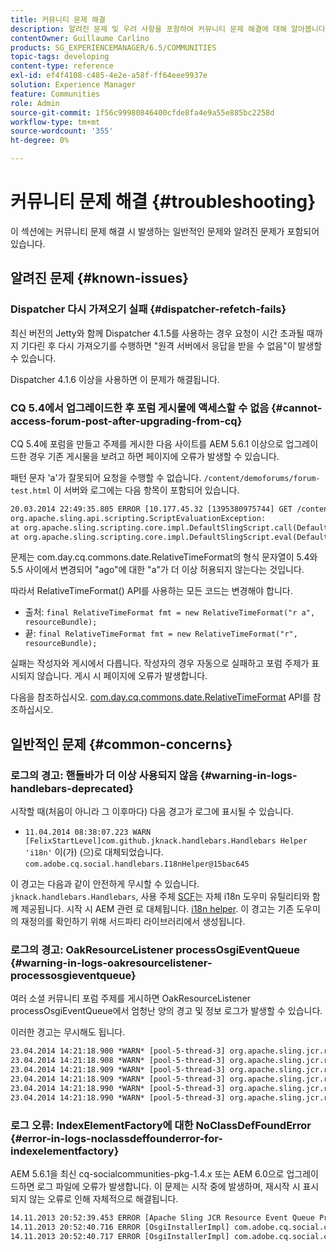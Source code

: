 ```yaml
---
title: 커뮤니티 문제 해결
description: 알려진 문제 및 우려 사항을 포함하여 커뮤니티 문제 해결에 대해 알아봅니다.
contentOwner: Guillaume Carlino
products: SG_EXPERIENCEMANAGER/6.5/COMMUNITIES
topic-tags: developing
content-type: reference
exl-id: ef4f4108-c485-4e2e-a58f-ff64eee9937e
solution: Experience Manager
feature: Communities
role: Admin
source-git-commit: 1f56c99980846400cfde8fa4e9a55e885bc2258d
workflow-type: tm+mt
source-wordcount: '355'
ht-degree: 0%

---
```


# 커뮤니티 문제 해결 {#troubleshooting}

이 섹션에는 커뮤니티 문제 해결 시 발생하는 일반적인 문제와 알려진 문제가 포함되어 있습니다.

## 알려진 문제 {#known-issues}

### Dispatcher 다시 가져오기 실패 {#dispatcher-refetch-fails}

최신 버전의 Jetty와 함께 Dispatcher 4.1.5를 사용하는 경우 요청이 시간 초과될 때까지 기다린 후 다시 가져오기를 수행하면 &quot;원격 서버에서 응답을 받을 수 없음&quot;이 발생할 수 있습니다.

Dispatcher 4.1.6 이상을 사용하면 이 문제가 해결됩니다.

### CQ 5.4에서 업그레이드한 후 포럼 게시물에 액세스할 수 없음 {#cannot-access-forum-post-after-upgrading-from-cq}

CQ 5.4에 포럼을 만들고 주제를 게시한 다음 사이트를 AEM 5.6.1 이상으로 업그레이드한 경우 기존 게시물을 보려고 하면 페이지에 오류가 발생할 수 있습니다.

패턴 문자 &#39;a&#39;가 잘못되어 요청을 수행할 수 없습니다. `/content/demoforums/forum-test.html` 이 서버와 로그에는 다음 항목이 포함되어 있습니다.

```xml
20.03.2014 22:49:35.805 ERROR [10.177.45.32 [1395380975744] GET /content/demoforums/forum-test.html HTTP/1.1] com.day.cq.wcm.tags.IncludeTag Error while executing script content.jsp
org.apache.sling.api.scripting.ScriptEvaluationException:
at org.apache.sling.scripting.core.impl.DefaultSlingScript.call(DefaultSlingScript.java:388)
at org.apache.sling.scripting.core.impl.DefaultSlingScript.eval(DefaultSlingScript.java:171)
```

문제는 com.day.cq.commons.date.RelativeTimeFormat의 형식 문자열이 5.4와 5.5 사이에서 변경되어 &quot;ago&quot;에 대한 &quot;a&quot;가 더 이상 허용되지 않는다는 것입니다.

따라서 RelativeTimeFormat() API를 사용하는 모든 코드는 변경해야 합니다.

* 출처: `final RelativeTimeFormat fmt = new RelativeTimeFormat("r a", resourceBundle);`
* 끝: `final RelativeTimeFormat fmt = new RelativeTimeFormat("r", resourceBundle);`

실패는 작성자와 게시에서 다릅니다. 작성자의 경우 자동으로 실패하고 포럼 주제가 표시되지 않습니다. 게시 시 페이지에 오류가 발생합니다.

다음을 참조하십시오. [com.day.cq.commons.date.RelativeTimeFormat](https://developer.adobe.com/experience-manager/reference-materials/6-5/javadoc/com/day/cq/commons/date/RelativeTimeFormat.html) API를 참조하십시오.

## 일반적인 문제 {#common-concerns}

### 로그의 경고: 핸들바가 더 이상 사용되지 않음 {#warning-in-logs-handlebars-deprecated}

시작할 때(처음이 아니라 그 이후마다) 다음 경고가 로그에 표시될 수 있습니다.

* `11.04.2014 08:38:07.223 WARN [FelixStartLevel]com.github.jknack.handlebars.Handlebars Helper 'i18n'` 이(가) (으)로 대체되었습니다. `com.adobe.cq.social.handlebars.I18nHelper@15bac645`

이 경고는 다음과 같이 안전하게 무시할 수 있습니다. `jknack.handlebars.Handlebars`, 사용 주체 [SCF](scf.md#handlebarsjavascripttemplatinglanguage)는 자체 i18n 도우미 유틸리티와 함께 제공됩니다. 시작 시 AEM 관련 로 대체됩니다. [i18n helper](handlebars-helpers.md#i-n). 이 경고는 기존 도우미의 재정의를 확인하기 위해 서드파티 라이브러리에서 생성됩니다.

### 로그의 경고: OakResourceListener processOsgiEventQueue {#warning-in-logs-oakresourcelistener-processosgieventqueue}

여러 소셜 커뮤니티 포럼 주제를 게시하면 OakResourceListener processOsgiEventQueue에서 엄청난 양의 경고 및 정보 로그가 발생할 수 있습니다.

이러한 경고는 무시해도 됩니다.

```xml
23.04.2014 14:21:18.900 *WARN* [pool-5-thread-3] org.apache.sling.jcr.resource.internal.OakResourceListener processOsgiEventQueue: Resource at /var/search-collections/ugc-sc/_m.frq/jcr:content not found, which is not expected for an added or modified node
23.04.2014 14:21:18.908 *WARN* [pool-5-thread-3] org.apache.sling.jcr.resource.internal.OakResourceListener processOsgiEventQueue: Resource at /var/search-collections/ugc-sc/_m.prx/jcr:content not found, which is not expected for an added or modified node
23.04.2014 14:21:18.909 *WARN* [pool-5-thread-3] org.apache.sling.jcr.resource.internal.OakResourceListener processOsgiEventQueue: Resource at /var/replication/data/1f799fb4-0aeb-4660-aadb-705657f16048/67/67699ab5-9d57-4c79-a755-2727ba9e6452/jcr:content not found, which is not expected for an added or modified node
23.04.2014 14:21:18.909 *WARN* [pool-5-thread-3] org.apache.sling.jcr.resource.internal.OakResourceListener processOsgiEventQueue: Resource at /var/replication/data/1f799fb4-0aeb-4660-aadb-705657f16048/67/67699ab5-9d57-4c79-a755-2727ba9e6452/jcr:content not found, which is not expected for an added or modified node
23.04.2014 14:21:18.990 *WARN* [pool-5-thread-3] org.apache.sling.jcr.resource.internal.OakResourceListener processOsgiEventQueue: Resource at /var/replication/data/1f799fb4-0aeb-4660-aadb-705657f16048/b9/b91f1690-87e8-41d8-a78e-cd2259f837c8/jcr:content not found, which is not expected for an added or modified node
23.04.2014 14:21:18.990 *WARN* [pool-5-thread-3] org.apache.sling.jcr.resource.internal.OakResourceListener processOsgiEventQueue: Resource at /var/replication/data/1f799fb4-0aeb-4660-aadb-705657f16048/b9/b91f1690-87e8-41d8-a78e-cd2259f837c8/jcr:content not found, which is not expected for an added or modified node
```

### 로그 오류: IndexElementFactory에 대한 NoClassDefFoundError {#error-in-logs-noclassdeffounderror-for-indexelementfactory}

AEM 5.6.1을 최신 cq-socialcommunities-pkg-1.4.x 또는 AEM 6.0으로 업그레이드하면 로그 파일에 오류가 발생합니다. 이 문제는 시작 중에 발생하며, 재시작 시 표시되지 않는 오류로 인해 자체적으로 해결됩니다.

```xml
14.11.2013 20:52:39.453 ERROR [Apache Sling JCR Resource Event Queue Processor for path '/'] com.adobe.cq.social.storage.index.impl.IndexService Error occurred while processing event java.util.ConcurrentModificationException
14.11.2013 20:52:40.716 ERROR [OsgiInstallerImpl] com.adobe.cq.social.cq-social-commons [CommentListProvider] Error during instantiation of the implementation object (java.lang.NoClassDefFoundError: com/adobe/cq/social/storage/index/IndexElementFactory) java.lang.NoClassDefFoundError: com/adobe/cq/social/storage/index/IndexElementFactory
14.11.2013 20:52:40.717 ERROR [OsgiInstallerImpl] com.adobe.cq.social.cq-social-commons [CommentListProvider] Failed creating the component instance; see log for reason
```
